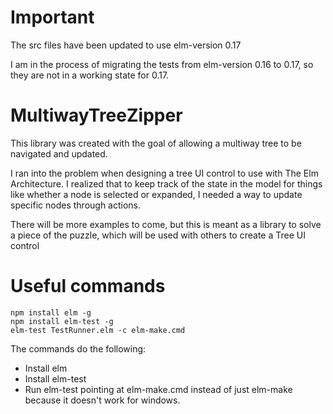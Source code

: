 # Important

The src files have been updated to use elm-version 0.17

I am in the process of migrating the tests from elm-version 0.16 to 0.17, so
they are not in a working state for 0.17.

# MultiwayTreeZipper

This library was created with the goal of allowing a multiway tree to be
navigated and updated.

I ran into the problem when designing a tree UI control to use with The Elm
Architecture. I realized that to keep track of the state in the model for things
like whether a node is selected or expanded, I needed a way to update specific
nodes through actions.

There will be more examples to come, but this is meant as a library to solve a
piece of the puzzle, which will be used with others to create a Tree UI control

# Useful commands
    npm install elm -g
    npm install elm-test -g
    elm-test TestRunner.elm -c elm-make.cmd

The commands do the following:
* Install elm
* Install elm-test
* Run elm-test pointing at elm-make.cmd instead of just elm-make because it doesn't work for windows.
